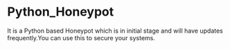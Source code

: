 # Python_Honeypot
It is a Python based Honeypot which is in initial stage and will have updates frequently.You can use this to secure your systems.
